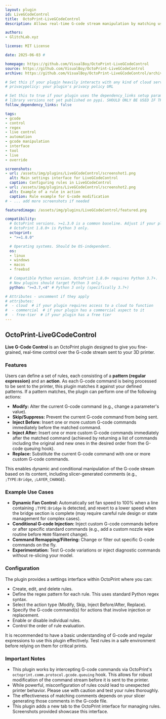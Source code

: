 ```yaml
---
layout: plugin
id: LiveGCodeControl
title:  OctoPrint-LiveGCodeControl
description: Allows real-time G-code stream manipulation by matching user-defined patterns (e.g., regex) against outgoing commands to conditionally modify, skip, or inject G-code.

authors:
- GlitchLab.xyz

license: MIT License

date: 2025-06-03 #

homepage: https://github.com/VisualBoy/OctoPrint-LiveGCodeControl
source: https://github.com/VisualBoy/OctoPrint-LiveGCodeControl
archive: https://github.com/VisualBoy/OctoPrint-LiveGCodeControl/archive/main.zip

# Set this if your plugin heavily interacts with any kind of cloud services.
# privacypolicy: your plugin's privacy policy URL

# Set this to true if your plugin uses the dependency_links setup parameter to include
# library versions not yet published on pypi. SHOULD ONLY BE USED IF THERE IS NO OTHER OPTION!
follow_dependency_links: false

tags:
- gcode
- control
- regex
- live control
- automation
- gcode manipulation
- interface
- tool
- live
- override

screenshots:
- url: /assets/img/plugins/LiveGCodeControl/screenshot1.png
  alt: Main settings interface for LiveGCodeControl
  caption: Configuring rules in LiveGCodeControl
- url: /assets/img/plugins/LiveGCodeControl/screenshot2.png
  alt: Example of a rule in action
  caption: Rule example for G-code modification
# - ... add more screenshots if needed

featuredimage: /assets/img/plugins/LiveGCodeControl/featured.png

compatibility:
  # OctoPrint versions. >=1.3.0 is a common baseline. Adjust if your plugin needs newer features.
  # OctoPrint 1.8.0+ is Python 3 only.
  octoprint:
  - ">=1.8.0"

  # Operating systems. Should be OS-independent.
  os:
  - linux
  - windows
  - macos
  - freebsd

  # Compatible Python version. OctoPrint 1.8.0+ requires Python 3.7+.
  # New plugins should target Python 3 only.
  python: ">=3.7,<4" # Python 3 only (specifically 3.7+)

# Attributes - uncomment if they apply
# attributes:
#  - cloud  # if your plugin requires access to a cloud to function
#  - commercial  # if your plugin has a commercial aspect to it
#  - free-tier  # if your plugin has a free tier
---
```


## OctoPrint-LiveGCodeControl

**Live G-Code Control** is an OctoPrint plugin designed to give you fine-grained, real-time control over the G-code stream sent to your 3D printer.

### Features

Users can define a set of rules, each consisting of a **pattern (regular expression)** and an **action**. As each G-code command is being processed to be sent to the printer, this plugin matches it against your defined patterns. If a pattern matches, the plugin can perform one of the following actions:

* **Modify:** Alter the current G-code command (e.g., change a parameter's value).
* **Skip/Suppress:** Prevent the current G-code command from being sent.
* **Inject Before:** Insert one or more custom G-code commands immediately before the matched command.
* **Inject After:** Insert one or more custom G-code commands immediately after the matched command (achieved by returning a list of commands including the original and new ones in the desired order from the G-code queuing hook).
* **Replace:** Substitute the current G-code command with one or more custom G-code commands.

This enables dynamic and conditional manipulation of the G-code stream based on its content, including slicer-generated comments (e.g., `;TYPE:Bridge`, `;LAYER_CHANGE`).

### Example Use Cases

* **Dynamic Fan Control:** Automatically set fan speed to 100% when a line containing `;TYPE:Bridge` is detected, and revert to a lower speed when the bridge section is complete (may require careful rule design or state management for complex cases).
* **Conditional G-code Injection:** Inject custom G-code commands before or after specific standard commands (e.g., add a custom nozzle wipe routine before `M600` filament change).
* **Command Remapping/Filtering:** Change or filter out specific G-code commands on the fly.
* **Experimentation:** Test G-code variations or inject diagnostic commands without re-slicing your model.

### Configuration

The plugin provides a settings interface within OctoPrint where you can:
* Create, edit, and delete rules.
* Define the regex pattern for each rule. This uses standard Python regex syntax.
* Select the action type (Modify, Skip, Inject Before/After, Replace).
* Specify the G-code command(s) for actions that involve injection or replacement.
* Enable or disable individual rules.
* Control the order of rule evaluation.

It is recommended to have a basic understanding of G-code and regular expressions to use this plugin effectively. Test rules in a safe environment before relying on them for critical prints.

### Important Notes

* This plugin works by intercepting G-code commands via OctoPrint's `octoprint.comm.protocol.gcode.queuing` hook. This allows for robust modification of the command stream before it is sent to the printer.
* While powerful, misconfiguration of rules could lead to unexpected printer behavior. Please use with caution and test your rules thoroughly.
* The effectiveness of matching comments depends on your slicer generating those comments in the G-code file.
* This plugin adds a new tab to the OctoPrint interface for managing rules. Screenshots provided showcase this interface.
```
